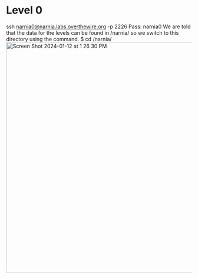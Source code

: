 # Level 0
ssh narnia0@narnia.labs.overthewire.org -p 2226
Pass: narnia0
We are told that the data for the levels can be found in /narnia/ so we switch to this directory using the command.
$ cd /narnia/
<img width="627" alt="Screen Shot 2024-01-12 at 1 26 30 PM" src="https://github.com/tylerdionne/OverTheWire-Narnia-Write-ups/assets/143131384/8e6bda00-3e4e-4888-be3b-cd9f6e5a48c0">
